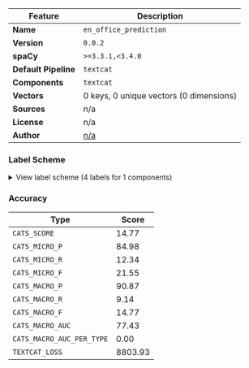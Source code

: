 | Feature | Description |
| --- | --- |
| **Name** | `en_office_prediction` |
| **Version** | `0.0.2` |
| **spaCy** | `>=3.3.1,<3.4.0` |
| **Default Pipeline** | `textcat` |
| **Components** | `textcat` |
| **Vectors** | 0 keys, 0 unique vectors (0 dimensions) |
| **Sources** | n/a |
| **License** | n/a |
| **Author** | [n/a]() |

### Label Scheme

<details>

<summary>View label scheme (4 labels for 1 components)</summary>

| Component | Labels |
| --- | --- |
| **`textcat`** | `Michael`, `Dwight`, `Jim`, `Pam` |

</details>

### Accuracy

| Type | Score |
| --- | --- |
| `CATS_SCORE` | 14.77 |
| `CATS_MICRO_P` | 84.98 |
| `CATS_MICRO_R` | 12.34 |
| `CATS_MICRO_F` | 21.55 |
| `CATS_MACRO_P` | 90.87 |
| `CATS_MACRO_R` | 9.14 |
| `CATS_MACRO_F` | 14.77 |
| `CATS_MACRO_AUC` | 77.43 |
| `CATS_MACRO_AUC_PER_TYPE` | 0.00 |
| `TEXTCAT_LOSS` | 8803.93 |